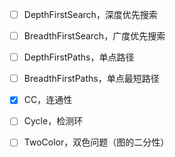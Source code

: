 - [ ] DepthFirstSearch，深度优先搜索
- [ ] BreadthFirstSearch，广度优先搜索
- [ ]  DepthFirstPaths，单点路径
- [ ] BreadthFirstPaths，单点最短路径
- [x] CC，连通性
- [ ] Cycle，检测环
- [ ] TwoColor，双色问题（图的二分性）

